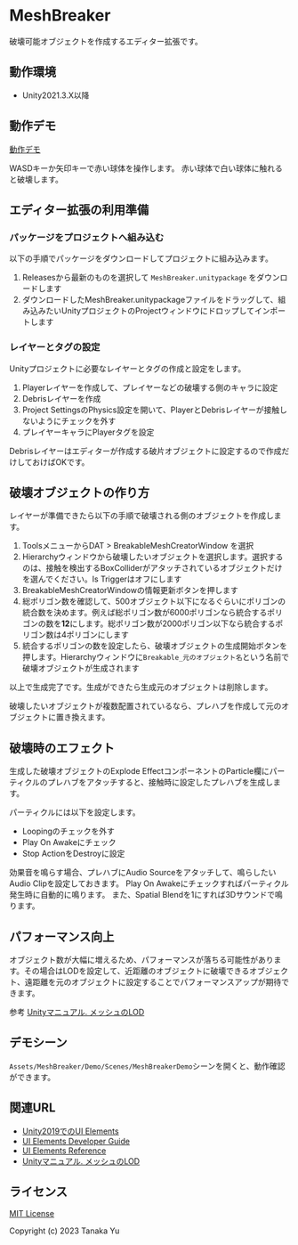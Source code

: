 ﻿# MeshBreaker

破壊可能オブジェクトを作成するエディター拡張です。

## 動作環境
- Unity2021.3.X以降

## 動作デモ

[動作デモ](https://tanakaedu.github.io/MeshBreaker/WebGL/index.html)

WASDキーか矢印キーで赤い球体を操作します。
赤い球体で白い球体に触れると破壊します。

## エディター拡張の利用準備

### パッケージをプロジェクトへ組み込む
以下の手順でパッケージをダウンロードしてプロジェクトに組み込みます。

1. Releasesから最新のものを選択して `MeshBreaker.unitypackage` をダウンロードします
1. ダウンロードしたMeshBreaker.unitypackageファイルをドラッグして、組み込みたいUnityプロジェクトのProjectウィンドウにドロップしてインポートします

### レイヤーとタグの設定
Unityプロジェクトに必要なレイヤーとタグの作成と設定をします。

1. Playerレイヤーを作成して、プレイヤーなどの破壊する側のキャラに設定
1. Debrisレイヤーを作成
1. Project SettingsのPhysics設定を開いて、PlayerとDebrisレイヤーが接触しないようにチェックを外す
1. プレイヤーキャラにPlayerタグを設定

Debrisレイヤーはエディターが作成する破片オブジェクトに設定するので作成だけしておけばOKです。

## 破壊オブジェクトの作り方

レイヤーが準備できたら以下の手順で破壊される側のオブジェクトを作成します。

1. ToolsメニューからDAT > BreakableMeshCreatorWindow を選択
1. Hierarchyウィンドウから破壊したいオブジェクトを選択します。選択するのは、接触を検出するBoxColliderがアタッチされているオブジェクトだけを選んでください。Is Triggerはオフにします
1. BreakableMeshCreatorWindowの情報更新ボタンを押します
1. 総ポリゴン数を確認して、500オブジェクト以下になるぐらいにポリゴンの統合数を決めます。例えば総ポリゴン数が6000ポリゴンなら統合するポリゴンの数を**12**にします。総ポリゴン数が2000ポリゴン以下なら統合するポリゴン数は4ポリゴンにします
1. 統合するポリゴンの数を設定したら、破壊オブジェクトの生成開始ボタンを押します。Hierarchyウィンドウに`Breakable_元のオブジェクト名`という名前で破壊オブジェクトが生成されます

以上で生成完了です。生成ができたら生成元のオブジェクトは削除します。

破壊したいオブジェクトが複数配置されているなら、プレハブを作成して元のオブジェクトに置き換えます。

## 破壊時のエフェクト

生成した破壊オブジェクトのExplode EffectコンポーネントのParticle欄にパーティクルのプレハブをアタッチすると、接触時に設定したプレハブを生成します。

パーティクルには以下を設定します。

- Loopingのチェックを外す
- Play On Awakeにチェック
- Stop ActionをDestroyに設定

効果音を鳴らす場合、プレハブにAudio Sourceをアタッチして、鳴らしたいAudio Clipを設定しておきます。
Play On Awakeにチェックすればパーティクル発生時に自動的に鳴ります。
また、Spatial Blendを1にすれば3Dサウンドで鳴ります。

## パフォーマンス向上
オブジェクト数が大幅に増えるため、パフォーマンスが落ちる可能性があります。その場合はLODを設定して、近距離のオブジェクトに破壊できるオブジェクト、遠距離を元のオブジェクトに設定することでパフォーマンスアップが期待できます。

参考 [Unityマニュアル. メッシュのLOD](https://docs.unity3d.com/ja/2021.3/Manual/LevelOfDetail.html)

## デモシーン
`Assets/MeshBreaker/Demo/Scenes/MeshBreakerDemo`シーンを開くと、動作確認ができます。

## 関連URL
- [Unity2019でのUI Elements](https://docs.unity3d.com/2019.3/Documentation/Manual/UIE-Controls.html)
- [UI Elements Developer Guide](https://docs.unity3d.com/2019.3/Documentation/Manual/UIElements.html)
- [UI Elements Reference](https://docs.unity3d.com/2019.3/Documentation/Manual/UIE-ElementRef.html)
- [Unityマニュアル. メッシュのLOD](https://docs.unity3d.com/ja/2021.3/Manual/LevelOfDetail.html)

## ライセンス
[MIT License](./LICENSE)

Copyright (c) 2023 Tanaka Yu

